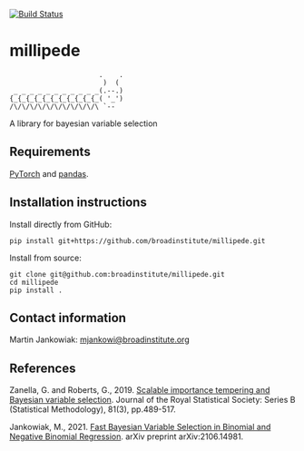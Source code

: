[![Build Status](https://github.com/broadinstitute/millipede/workflows/CI/badge.svg)](https://github.com/broadinstitute/millipede/actions)

# millipede 

                          .    .
                           )  (
     _ _ _ _ _ _ _ _ _ _ _(.--.)
    {_{_{_{_{_{_{_{_{_{_{_( '_')
    /\/\/\/\/\/\/\/\/\/\/\ `--

A library for bayesian variable selection


## Requirements

[PyTorch](https://pytorch.org/) and [pandas](https://pandas.pydata.org/).


## Installation instructions

Install directly from GitHub:

```pip install git+https://github.com/broadinstitute/millipede.git```

Install from source:
```
git clone git@github.com:broadinstitute/millipede.git
cd millipede
pip install .
```


## Contact information

Martin Jankowiak: mjankowi@broadinstitute.org


## References

Zanella, G. and Roberts, G., 2019. [Scalable importance tempering and Bayesian variable selection](https://rss.onlinelibrary.wiley.com/doi/abs/10.1111/rssb.12316). Journal of the Royal Statistical Society: Series B (Statistical Methodology), 81(3), pp.489-517.

Jankowiak, M., 2021. [Fast Bayesian Variable Selection in Binomial and Negative Binomial Regression](https://arxiv.org/abs/2106.14981). arXiv preprint arXiv:2106.14981.
